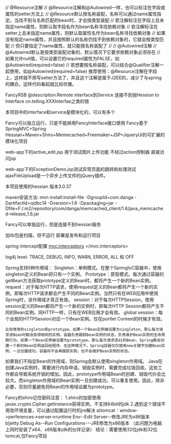 // @Resource注解
// @Resource注解和@Autowired一样，也可以标注在字段或属性的setter方法上
// @Resource默认按名称装配，名称可以通过name属性指定。当找不到与名称匹配的bean时，才会按类型装配
// 若注解标注在字段上且未指定name属性，则默认取字段名作为bean名称寻找依赖对象
// 若注解标注在setter上且未指定name属性，则默认取属性名作为bean名称寻找依赖对象
// 如果没有指定name属性，并且按照默认的名称仍找不到依赖对象时，它就会按类型匹配
// 但只要指定了name属性，就只能按名称装配了
//
// @Autowired注解
// @Autowired默认是按类型装配对象的，默认情况下它要求依赖对象必须存在
// 如果允许null值，可以设置它的required属性为FALSE，如@Autowired(required=false)
// 若想要按名称装配，可以结合@Qualifier注解一起使用，如@Autowired(required=false)
推荐使用：@Resource注解在字段上，这样就不用写setter方法了，并且这个注解是属于J2EE的，减少了与spring的耦合。这样代码看起就比较优雅。

FancyRSB
@description:Remote interface到Service 连接不到抛Hession to Interface cn.telling.XXXInterfae之类的错


本项目中的interface和service是模块化的，可以有多个

Fancy可以独立运行，只是不能掉用FancyInterface接口使用
Fancy基于SpringMVC+Spring Hessian+Maven+Shiro+Memecached+Freemaker+JSP+JqueryUI的可扩展的模块化项目



web-app下的active_edit.jsp 用于测试图片上传功能  不经过action控制器 直接访问jsp

web-app下的ExceptionDemo.jsp测试异常页面的跳转和处理测试  
ajaxFileUpload是一个异步上传文件的jQuery插件。

本项目使用的hessian 版本3.0.37

maven安装方法:
mvn install:install-file -DgroupId=com.danga -DartifactId=ojdbc14 -Dversion=1.6 -Dpackaging=jar -Dfile=F:/.m2/repository/com/danga/memcached_client/1.6/java_memcached-release_1.6.jar

Fancy可以单独运行，但是连接不到hessian服务

加lib包是扫描，但不运行
部署是发布和运行项目

spring intercept配置
<mvc:interceptors>
		<bean class="cn.telling.common.PurviewIntercept" />
	</mvc:interceptors>



log4j level: TRACE, DEBUG, INFO, WARN, ERROR, ALL 和 OFF



Spring支持5种作用域：
   Singleton：单例模式。在整个SpringIoC容器中，使用singleton定义的Bean将只有一个实例。
   Prototype：原型模式。每次通过容器的getBean方法获取prototype定义的Bean时，都将产生一个新的Bean实例。
   request：对于每次HTTP请求，使用request定义的Bean都将产生一个新的实例，即每次HTTP请求都会产生不同的Bean实例。当然只有在WEB应用中使用Spring时，该作用域才真正有效。
session：对于每次HTTPSession，使用session定义的Bean都将产生一个新的实例时，即每次HTTP Session都将产生不同的Bean实例。同HTTP一样，只有在WEB应用才会有效。
global session：每个全局的HTTPSession对应一个Bean实例。仅在portlet Context的时候才有效。

    比较常用的singleton和prototype。如果一个Bean实例被设置为singleton，那么每次请求该Bean时都会获得相同的实例。容器负责跟踪Bean实例的状态，负责维护Bean实例的生命周期行为。如果一个Bean实例被设置为prototype，那么每次请求该di的Bean，Spring都会创建一个新的Bean实例返回给程序，在这种情况下，Spring容器仅仅使用new关键字创建Bean实例，一旦创建成功，容器将不会再跟踪实例，也不会维护Bean实例的状态。
如果我们不指定Bean的作用域，则Spring会默认使用singleton作用域。
Java在创建Java实例时，需要进行内存申请。销毁实例时，需要完成垃圾回收。这些工作都会导致系统开销的增加。因此，prototype作用域Bean的创建、销毁代价会比较大。而singleton作用域的Bean实例一旦创建成功，可以重复使用。因此，除非必要，否则尽量避免将Bean的作用域设置为prototype。



Fancy的shiro记住密码注意：
		1.shiro的加密使用javax.crypto.Cipher.getInstance获得实例，不支持64bit的jdk
		2.遇到这个错误不用改环境变量，可以通过配置运行时的jre解决
		   a)tomcat：window->perferences->server->runtime Env--Edit Server--修改JRE为x86版本
		   b)jetty:Debug As--Run Configurations---JRE修改为x86版本
		（此问题为电脑上同时安装了x64、x86版本jdk的伙伴记录）
		结论：需要使用32位jdk和32位tomcat,仅Fancy项目